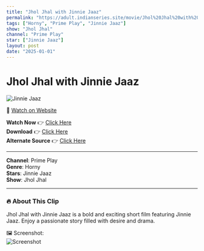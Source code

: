 ```yaml
---
title: "Jhol Jhal with Jinnie Jaaz"
permalink: "https://adult.indianseries.site/movie/Jhol%20Jhal%20with%20Jinnie%20Jaaz"
tags: ["Horny", "Prime Play", "Jinnie Jaaz"]
show: "Jhol Jhal"
channel: "Prime Play"
star: ["Jinnie Jaaz"]
layout: post
date: "2025-01-01"
---
```


# Jhol Jhal with Jinnie Jaaz

![Jinnie Jaaz](https://shorts.desisins.com/wp-content/uploads/2023/09/Jinnie-Jaaz-PrimePlay-Jhol-Jhal-DesiSins.com_.jpg)

🔗 [Watch on Website](https://adult.indianseries.site/movie/Jhol%20Jhal%20with%20Jinnie%20Jaaz)

**Watch Now** 👉 [Click Here](https://adult.indianseries.site/movie/Jhol%20Jhal%20with%20Jinnie%20Jaaz)  
**Download** 👉 [Click Here](https://adult.indianseries.site/movie/Jhol%20Jhal%20with%20Jinnie%20Jaaz)  
**Alternate Source** 👉 [Click Here](https://adult.indianseries.site/movie/Jhol%20Jhal%20with%20Jinnie%20Jaaz)

---

**Channel**: Prime Play  
**Genre**: Horny  
**Stars**: Jinnie Jaaz  
**Show**: Jhol Jhal

---

### 🔥 About This Clip

Jhol Jhal with Jinnie Jaaz is a bold and exciting short film featuring Jinnie Jaaz. Enjoy a passionate story filled with desire and drama.
 
🖼️ Screenshot:  
![Screenshot](https://shorts.desisins.com/wp-content/uploads/2023/09/Jinnie-Jaaz-PrimePlay-Jhol-Jhal-DesiSins.com_.jpg)
